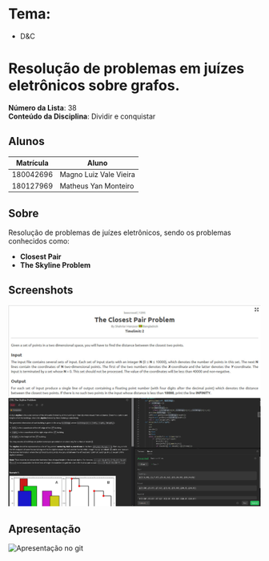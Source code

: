 

# Tema:
 - D&C

 

# Resolução de problemas em juízes eletrônicos sobre grafos.

**Número da Lista**: 38<br>
**Conteúdo da Disciplina**: Dividir e conquistar<br>

## Alunos
|Matrícula | Aluno |
| -- | -- |
| 180042696  |  Magno Luiz Vale Vieira |
| 180127969  |  Matheus Yan Monteiro |

## Sobre 
Resolução de problemas de juízes eletrônicos, sendo os problemas conhecidos como: 

- **Closest Pair** <br>
- **The Skyline Problem**<br>



## Screenshots

![CP](https://github.com/projeto-de-algoritmos/DC_Solucao_problemas/blob/33135905ca6a7fb4754667d679c1abb159a2cbbf/Closest_Pair/enunciadoClosestPair.jpeg)
![TSP](https://github.com/projeto-de-algoritmos/DC_Solucao_problemas/blob/33135905ca6a7fb4754667d679c1abb159a2cbbf/The_Skyline_Problem/theskylineproblem.png)

## Apresentação 
![Apresentação no git]()